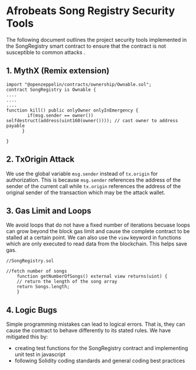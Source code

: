 # Afrobeats Song Registry Security Tools

The following document outlines the project security tools implemented in the SongRegistry smart contract to ensure that the contract is not susceptible to common attacks . 

## 1. MythX (Remix extension)



```
import "@openzeppelin/contracts/ownership/Ownable.sol";
contract SongRegistry is Ownable {
....
....
....
function kill() public onlyOwner onlyInEmergency {
        if(msg.sender == owner()) selfdestruct(address(uint160(owner()))); // cast owner to address payable
      }

}

```


## 2. TxOrigin Attack

We use the global variable `msg.sender` instead of `tx.origin` for authorization. This is because `msg.sender` references the address of the sender of the current call while `tx.origin` references the address of the original sender of the transaction which may be the attack wallet. 



## 3. Gas Limit and Loops

We avoid loops that do not have a fixed number of iterations becuase loops can grow beyond the block gas limit and cause the complete contract to be stalled at a certain point. We can also use the `view` keyword in functions which are only executed to read data from the blockchain. This helps save gas. 

```
//SongRegistry.sol

//fetch number of songs
    function getNumberOfSongs() external view returns(uint) {
    // return the length of the song array
    return Songs.length;
    }
```


## 4. Logic Bugs

Simple programming mistakes can lead to logical errors. That is, they can cause the contract to behave differently to its stated rules. We have mitigated this by:
* creating test functions for the SongRegistry contract and implementing unit test in javascript 
* following Solidity coding standards and general coding best practices
